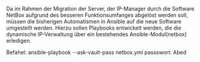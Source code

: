 Da im Rahmen der Migration der Server, der IP-Manager durch die Software NetBox aufgrund des besseren Funktionsumfanges abgelöst werden soll, müssen die bisherigen Automatismen in Ansible auf die neue Software umgestellt werden. Hierzu sollen Playbooks entwickelt werden, die die dynamische IP-Verwaltung über ein bestehendes Ansible-Modul(netbox) erledigen.
 

 Befahel: ansible-playbook --ask-vault-pass netbox.yml 
 passswort: Abed    

